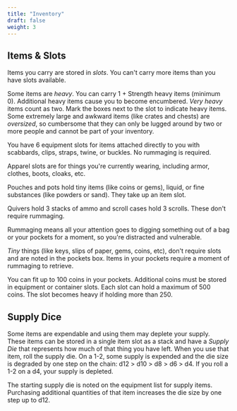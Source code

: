 ```yaml
---
title: "Inventory"
draft: false
weight: 3
---
```


## Items & Slots
Items you carry are stored in *slots*. You can't carry more items than you have slots available.

Some items are *heavy*. You can carry 1 + Strength heavy items (minimum 0). Additional heavy items cause you to become encumbered. *Very heavy* items count as two. Mark the boxes next to the slot to indicate heavy items. Some extremely large and awkward items (like crates and chests) are *oversized*, so cumbersome that they can only be lugged around by two or more people and cannot be part of your inventory.

You have 6 equipment slots for items attached directly to you with scabbards, clips, straps, twine, or buckles. No rummaging is required.

Apparel slots are for things you're currently wearing, including armor, clothes, boots, cloaks, etc.

Pouches and pots hold tiny items (like coins or gems), liquid, or fine substances (like powders or sand). They take up an item slot.

Quivers hold 3 stacks of ammo and scroll cases hold 3 scrolls. These don't require rummaging.

Rummaging means all your attention goes to digging something out of a bag or your pockets for a moment, so you're distracted and vulnerable.

*Tiny* things (like keys, slips of paper, gems, coins, etc), don't require slots and are noted in the pockets box. Items in your pockets require a moment of rummaging to retrieve.

You can fit up to 100 coins in your pockets. Additional coins must be
stored in equipment or container slots. Each slot can hold a maximum of 500 coins. The slot becomes heavy if holding more than 250.

## Supply Dice

Some items are expendable and using them may deplete your supply. These items can be stored in a single item slot as a stack and have a *Supply Die* that represents how much of that thing you have left. When you use
that item, roll the supply die. On a 1-2, some supply is expended and
the die size is degraded by one step on the chain: d12 > d10 > d8 > d6 > d4. If you roll a 1-2 on a d4, your supply is depleted.

The starting supply die is noted on the equipment list for supply
items. Purchasing additional quantities of that item increases the die size by one step up to d12.